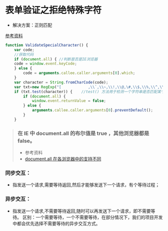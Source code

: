 # 表单验证之拒绝特殊字符

- 解决方案：正则匹配

[参考资料](https://blog.csdn.net/myslife/article/details/18035415?utm_source=copy )

```javascript
function ValidateSpecialCharacter() {   
    var code;    
    //获取代码
    if (document.all) { //判断是否是IE浏览器    
    code = window.event.keyCode;    
    } else {     
        code = arguments.callee.caller.arguments[0].which;    
    }    
    var character = String.fromCharCode(code);   
    var txt=new RegExp("[            ,\\`,\\~,\\!,\\@,\#,\\$,\\%,\\^,\\+,\\*,\\&,\\\\,\\/,\\?,\\|,\\:,\\.,\\<,\\>,\\{,\\},\\(,\\),\\'',\\;,\\=,\"]");    //特殊字符正则表达式   
    if (txt.test(character)) {    //test() 方法用于检测一个字符串是否匹配某个模式.
        if (document.all) {      
            window.event.returnValue = false;     
        } else {  
            arguments.callee.caller.arguments[0].preventDefault();   
        }    
    }
```

>### 在 IE 中 document.all 的布尔值是 true ，其他浏览器都是 false。
>
>- 参考资料
>  - [document.all 在各浏览器中的支持不同](https://blog.csdn.net/fengweifree/article/details/16862495)







### 同步交互：

- 指发送一个请求,需要等待返回,然后才能够发送下一个请求，有个等待过程；

### 异步交互：

- 指发送一个请求,不需要等待返回,随时可以再发送下一个请求，即不需要等待。 区别：一个需要等待，一个不需要等待，在部分情况下，我们的项目开发中都会优先选择不需要等待的异步交互方式。

